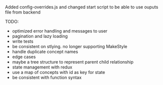 Added config-overrides.js and changed start script to be able to use ouputs file from backend

TODO:
- optimized error handling and messages to user
- pagination and lazy loading
- write tests
- be consistent on stlying. no longer supporting MakeStyle
- handle duplicate concept names
- edge cases
- maybe a tree structure to represent parent child relationship
- state management with redux
- use a map of concepts with id as key for state
- be consistent with function syntax